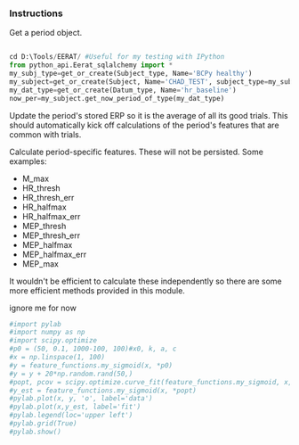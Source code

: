 ### Instructions

Get a period object.

```python

cd D:\Tools/EERAT/ #Useful for my testing with IPython
from python_api.Eerat_sqlalchemy import *
my_subj_type=get_or_create(Subject_type, Name='BCPy healthy')
my_subject=get_or_create(Subject, Name='CHAD_TEST', subject_type=my_subj_type, species_type='human')
my_dat_type=get_or_create(Datum_type, Name='hr_baseline')
now_per=my_subject.get_now_period_of_type(my_dat_type)
```

Update the period's stored ERP so it is the average of all its good trials.
This should automatically kick off calculations of the period's features that are common with trials.

Calculate period-specific features. These will not be persisted.
Some examples:

* M_max
* HR_thresh
* HR_thresh_err
* HR_halfmax
* HR_halfmax_err
* MEP_thresh
* MEP_thresh_err
* MEP_halfmax
* MEP_halfmax_err
* MEP_max

It wouldn't be efficient to calculate these independently so there are some more efficient methods provided in this module.




ignore me for now

```python
#import pylab
#import numpy as np
#import scipy.optimize
#p0 = (50, 0.1, 1000-100, 100)#x0, k, a, c
#x = np.linspace(1, 100)
#y = feature_functions.my_sigmoid(x, *p0)
#y = y + 20*np.random.rand(50,)
#popt, pcov = scipy.optimize.curve_fit(feature_functions.my_sigmoid, x, y, p0)
#y_est = feature_functions.my_sigmoid(x, *popt)
#pylab.plot(x, y, 'o', label='data')
#pylab.plot(x,y_est, label='fit')
#pylab.legend(loc='upper left')
#pylab.grid(True)
#pylab.show()
```